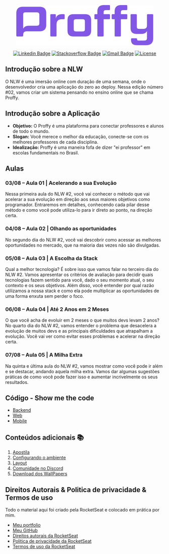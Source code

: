 <div align="center">

  ![Proffy](./images/logo.png)

</div>

<div align="center">

[![Linkedin Badge](https://img.shields.io/badge/-viniciusdias-blue?style=flat-square&logo=Linkedin&logoColor=white&link=https://www.linkedin.com/in/vinicius-m-dias/)](https://www.linkedin.com/in/vinicius-m-dias/)
[![Stackoverflow Badge](https://img.shields.io/badge/-Stackoverflow-4CA143?style=flat-square&logo=Stackoverflow&logoColor=white&link=https://stackoverflow.com/users/12553623/vinicius-dias)](https://stackoverflow.com/users/12553623/vinicius-dias)
[![Gmail Badge](https://img.shields.io/badge/-viniciusimpulse@gmail.com-c14438?style=flat-square&logo=Gmail&logoColor=white&link=mailto:viniciusimpulse@gmail.com)](mailto:viniciusimpulse@gmail.com)
[![License](https://img.shields.io/badge/License-MIT-yellow.svg?color=ffc799)](https://viniciusdias.works)

</div>

## Introdução sobre a NLW 
O NLW é uma imersão online com duração de uma semana, onde o desenvolvedor cria uma aplicação do zero ao deploy.
Nessa edição número #02, vamos criar um sistema pensando no ensino online que se chama Proffy.

## Introdução sobre a Aplicação
- **Objetivo:** O Proffy é uma plataforma para conectar professores e alunos de todo o mundo.
- **Slogan:** Você merece o melhor da educação, conecte-se com os melhores professores de cada disciplina.
- **Idealização:** Proffy é uma maneira fofa de dizer "ei professor" em escolas fundamentais no Brasil.

## Aulas
### 03/08 – Aula 01 |  Acelerando a sua Evolução 
Nessa primeira aula do NLW #2, você vai conhecer o método que vai acelerar a sua evolução em direção aos seus maiores objetivos como programador. Entraremos em detalhes, conhecendo cada pilar desse método e como você pode utiliza-lo para ir direto ao ponto, na direção certa.

### 04/08 – Aula 02 |  Olhando as oportunidades 
No segundo dia do NLW #2, você vai descobrir como acessar as melhores oportunidades no mercado, que na maioria das vezes não são divulgadas.

### 05/08 – Aula 03 |  A Escolha da Stack
Qual a melhor tecnologia? É sobre isso que vamos falar no terceiro dia do NLW #2. Vamos apresentar os critérios de avaliação para decidir quais tecnologias fazem sentido para você, dado o seu momento atual, o seu contexto e os seus objetivos. Além disso, você entender por qual razão utilizamos a nossa stack e como ela pode multiplicar as oportunidades de uma forma enxuta sem perder o foco.

### 06/08 – Aula 04 |  Até 2 Anos em 2 Meses
O que você acha de evoluir em 2 meses o que muitos devs levam 2 anos? No quarto dia do NLW #2, vamos entender o problema que desacelera a evolução de muitos devs e as principais dificuldades que atrapalham a evolução.  Você vai ver como evitar esses problemas e acelerar na direção certa. 

### 07/08 – Aula 05 |  A Milha Extra 
Na quinta e última aula do NLW #2, vamos mostrar como você pode ir além e se destacar, andando aquela milha extra. Vamos dar algumas sugestões práticas de como você pode fazer isso e aumentar incrivelmente os seus resultados.

## Código - Show me the code
- [Backend](https://github.com/ViniciusmDias/)
- [Web](https://github.com/ViniciusmDias/nextlevelweek-proffy/tree/master/web)
- [Mobile](https://github.com/ViniciusmDias/)

## Conteúdos adicionais :books:
1. [Apostila](https://storage.googleapis.com/golden-wind/nextlevelweek/Apostila-NLW2.pdf)
2. [Configurando o ambiente](https://www.notion.so/Configurando-Ambiente-NLW-98a471ad3cb6448284b8ceed31c45767)
3. [Layout](https://www.notion.so/Layout-Proffy-3d5f45f54ec54ef9b2103565b7cce4e1)
4. [Comunidade no Discord](https://discord.com/invite/y3dpX5F)
5. [Download dos WallPapers](https://prismic-io.s3.amazonaws.com/rocketseat/58e4118a-6e42-4679-b24a-1bf697415efb_NLW_wallpapers.zip)

## Direitos Autorais & Politica de privacidade & Termos de uso
Todo o material aqui foi criado pela RocketSeat e colocado em prática por mim.

- [Meu portfolio](https://viniciusdias.works)
- [Meu GitHub](https://github.com/ViniciusmDias)
- [Direitos autorais da RocketSeat](https://rocketseat.com.br/direitos-autorais)
- [Politica de privacidade da RocketSeat](https://rocketseat.com.br/politica-de-privacidade)
- [Termos de uso da RocketSeat](https://rocketseat.com.br/termos-de-uso)
